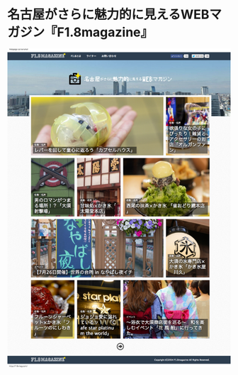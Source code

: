 # 名古屋がさらに魅力的に見えるWEBマガジン『F1.8magazine』

 ![キャプチャ](https://raw.githubusercontent.com/ya-s-u/f18-mag.com/master/screenshot.png?token=AGTnkhibW3rMjABU65xpa1u6sKcSAVvlks5UeSEywA%3D%3D)
